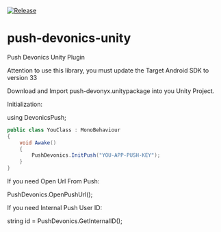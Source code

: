 [![Release](https://jitpack.io/v/PushDevonics/push-devonics-unity.svg)](https://jitpack.io/#PushDevonics/push-devonics-unity)

# push-devonics-unity
Push Devonics Unity Plugin

Attention to use this library, you must update the Target Android SDK to version 33

Download and Import push-devonyx.unitypackage into you Unity Project.

Initialization:

using DevonicsPush;

```csharp
public class YouClass : MonoBehaviour
{
    void Awake()
    {
        PushDevonics.InitPush("YOU-APP-PUSH-KEY");
    }
}
```

If you need Open Url From Push:

PushDevonics.OpenPushUrl();

If you need Internal Push User ID:

string id = PushDevonics.GetInternalID();
